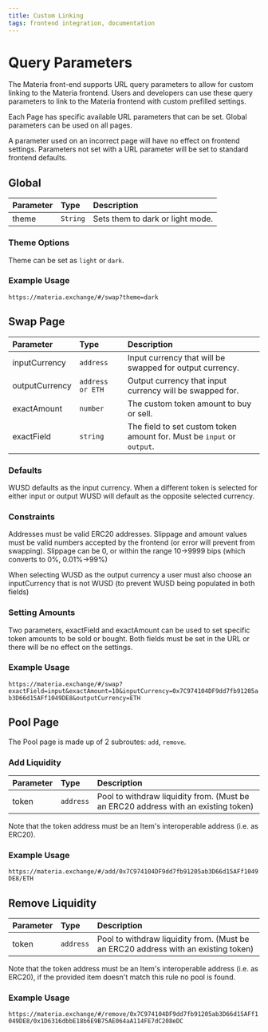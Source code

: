 ```yaml
---
title: Custom Linking
tags: frontend integration, documentation
---
```


# Query Parameters

The Materia front-end supports URL query parameters to allow for custom linking to the Materia frontend. Users and developers can use these query parameters to link to the Materia frontend with custom prefilled settings.

Each Page has specific available URL parameters that can be set. Global parameters can be used on all pages.

A parameter used on an incorrect page will have no effect on frontend settings. Parameters not set with a URL parameter will be set to standard frontend defaults.

## Global

| Parameter | Type     | Description                      |
| :-------- | :------- | :------------------------------- |
| theme     | `String` | Sets them to dark or light mode. |

### Theme Options

Theme can be set as `light` or `dark`.

### Example Usage

`https://materia.exchange/#/swap?theme=dark`

## Swap Page

| Parameter      | Type             | Description                                                            |
| :------------- | :--------------- | :--------------------------------------------------------------------- |
| inputCurrency  | `address`        | Input currency that will be swapped for output currency.               |
| outputCurrency | `address or ETH` | Output currency that input currency will be swapped for.               |
| exactAmount    | `number`         | The custom token amount to buy or sell.                                |
| exactField     | `string`         | The field to set custom token amount for. Must be `input` or `output`. |

### Defaults

WUSD defaults as the input currency. When a different token is selected for either input or output WUSD will default as the opposite selected currency.

### Constraints

Addresses must be valid ERC20 addresses. Slippage and amount values must be valid numbers accepted by the frontend \(or error will prevent from swapping\). Slippage can be 0, or within the range 10-&gt;9999 bips \(which converts to 0%, 0.01%-&gt;99%\)

When selecting WUSD as the output currency a user must also choose an inputCurrency that is not WUSD \(to prevent WUSD being populated in both fields\)

### Setting Amounts

Two parameters, exactField and exactAmount can be used to set specific token amounts to be sold or bought. Both fields must be set in the URL or there will be no effect on the settings.

### Example Usage

`https://materia.exchange/#/swap?exactField=input&exactAmount=10&inputCurrency=0x7C974104DF9dd7fb91205ab3D66d15AFf1049DE8&outputCurrency=ETH`

## Pool Page

The Pool page is made up of 2 subroutes: `add`, `remove`.

### Add Liquidity

| Parameter | Type      | Description                                                                          |
| :-------- | :-------- | :----------------------------------------------------------------------------------- |
| token     | `address` | Pool to withdraw liquidity from. \(Must be an ERC20 address with an existing token\) |

Note that the token address must be an Item's interoperable address (i.e. as ERC20).

### Example Usage

`https://materia.exchange/#/add/0x7C974104DF9dd7fb91205ab3D66d15AFf1049DE8/ETH`

## Remove Liquidity

| Parameter | Type      | Description                                                                          |
| :-------- | :-------- | :----------------------------------------------------------------------------------- |
| token     | `address` | Pool to withdraw liquidity from. \(Must be an ERC20 address with an existing token\) |

Note that the token address must be an Item's interoperable address (i.e. as ERC20), if the provided item doesn't match this rule no pool is found.


### Example Usage

`https://materia.exchange/#/remove/0x7C974104DF9dd7fb91205ab3D66d15AFf1049DE8/0x1D6316dbbE18b6E9B75AE064aA114FE7dC208eDC`